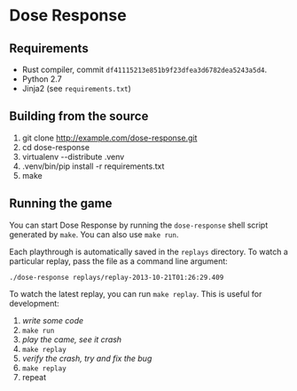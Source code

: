 Dose Response
=============


Requirements
------------

* Rust compiler, commit `df41115213e851b9f23dfea3d6782dea5243a5d4`.
* Python 2.7
* Jinja2 (see `requirements.txt`)


Building from the source
------------------------

1. git clone http://example.com/dose-response.git
1. cd dose-response
1. virtualenv --distribute .venv
1. .venv/bin/pip install -r requirements.txt
1. make

Running the game
----------------

You can start Dose Response by running the `dose-response` shell script
generated by `make`. You can also use `make run`.

Each playthrough is automatically saved in the `replays` directory. To watch a
particular replay, pass the file as a command line argument:

    ./dose-response replays/replay-2013-10-21T01:26:29.409

To watch the latest replay, you can run `make replay`. This is useful for
development:

1. _write some code_
1. `make run`
1. _play the came, see it crash_
1. `make replay`
1. _verify the crash, try and fix the bug_
1. `make replay`
1. repeat
